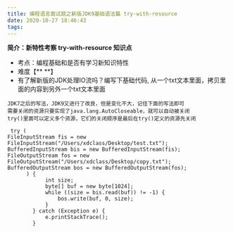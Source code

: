 ```yaml
---
title: 编程语言面试题之新版JDK9基础语法篇 try-with-resource
date: 2020-10-27 18:46:43
tags:
---
```

**简介：新特性考察  try-with-resource 知识点**

- 考点：编程基础和是否有学习新知识特性
- 难度【** **】
- 有了解新版的JDK处理IO流吗？编写下基础代码, 从一个txt文本里面，拷贝里面的内容到另外一个txt文本里面

```
JDK7之后的写法，JDK9⼜进⾏了改良，但是变化不⼤，记住下⾯的写法即可
需要关闭的资源只要实现了java.lang.AutoCloseable，就可以⾃动被关闭
try()⾥⾯可以定义多个资源，它们的关闭顺序是最后在try()定义的资源先关闭
```

```
 try (
FileInputStream fis = new FileInputStream("/Users/xdclass/Desktop/test.txt");
BufferedInputStream bis = new BufferedInputStream(fis);
FileOutputStream fos = new FileOutputStream("/Users/xdclass/Desktop/copy.txt");
BufferedOutputStream bos = new BufferedOutputStream(fos);
 	  ) {
            int size;
            byte[] buf = new byte[1024];
            while ((size = bis.read(buf)) != -1) {
                bos.write(buf, 0, size);
            }
        } catch (Exception e) {
            e.printStackTrace();
        }
```


